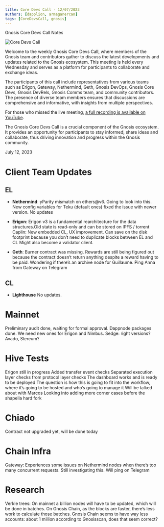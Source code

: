 ```yaml
---
title: Core Devs Call - 12/07/2023
authors: [dapplion, armaganercan]
tags: [CoreDevsCall, gnosis]
---
```


Gnosis Core Devs Call Notes

![Core Devs Call](https://github.com/gnosischain/documentation-1/assets/75987728/07e85a2d-60d9-4d06-b94f-5213d12b2964)

Welcome to the weekly Gnosis Core Devs Call, where members of the Gnosis team and contributors gather to discuss the latest developments and updates related to the Gnosis ecosystem. This meeting is held every Wednesday and serves as a platform for participants to collaborate and exchange ideas.

The participants of this call include representatives from various teams such as Erigon, Gateway, Nethermind, Geth, Gnosis DevOps, Gnosis Core Devs, Gnosis DevRels, Gnosis Comms team, and community contributors. The presence of diverse team members ensures that discussions are comprehensive and informative, with insights from multiple perspectives.

For those who missed the live meeting, [a full recording is available on YouTube](https://youtu.be/u2OfBdRkSoo).

The Gnosis Core Devs Call is a crucial component of the Gnosis ecosystem. It provides an opportunity for participants to stay informed, share ideas and collaborate, thus driving innovation and progress within the Gnosis community.

July 12, 2023

# Client Team Updates

## EL

- **Nethermind**: yParity mismatch on ethers@v6. Going to look into this. New config variables for Teku (default ones) fixed the issue with newer version. No updates

- **Erigon**: Erigon v3 is a fundamental rearchitecture for the data structures.Old state is read-only and can be stored on IPFS / torrent
  Caplin: New embedded CL, UX improvement. Can save on the disk footprint because you don’t need to duplicate blocks between EL and CL
  Might also become a validator client.

- **Geth**: Burner contract was missing. Rewards are still being figured out because the contract doesn’t return anything despite a reward having to be paid. Wondering if there’s an archive node for Guillaume. Ping Anna from Gateway on Telegram

## CL

- **Lighthouse** No updates.

# Mainnet

Preliminary audit done, waiting for formal approval.
Dappnode packages done.
We need new ones for Erigon and Nimbus.
Sedge: right versions?
Avado, Stereum?

# Hive Tests

Erigon still in progress
Added transfer event checks
Separated execution layer checks from protocol layer checks
The dashboard works and is ready to be deployed
The question is how this is going to fit into the workflow, where it’s going to be hosted and who’s going to manage it
Will be talked about with Marcos
Looking into adding more corner cases before the shapella hard fork

# Chiado

Contract not upgraded yet, will be done today

# Chain Infra

Gateway: Experiences some issues on Nethermind nodes when there’s too many concurrent requests. Still investigating this. Will ping on Telegram

# Research

Verkle trees: On mainnet a billion nodes will have to be updated, which will be done in batches. On Gnosis Chain, as the blocks are faster, there’s less work to calculate those batches. Gnosis Chain seems to have way less accounts: about 1 million according to Gnosisscan, does that seem correct?
